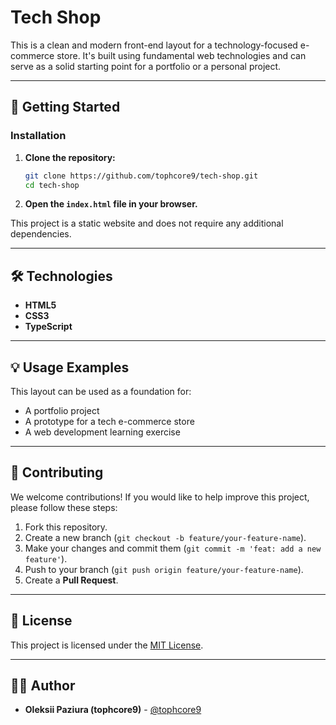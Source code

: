 # Tech Shop

This is a clean and modern front-end layout for a technology-focused e-commerce store. It's built using fundamental web technologies and can serve as a solid starting point for a portfolio or a personal project.

---

## 🚀 Getting Started

### Installation

1.  **Clone the repository:**
    ```bash
    git clone https://github.com/tophcore9/tech-shop.git
    cd tech-shop
    ```

2.  **Open the `index.html` file in your browser.**

This project is a static website and does not require any additional dependencies.

---

## 🛠️ Technologies

* **HTML5**
* **CSS3**
* **TypeScript**

---

## 💡 Usage Examples

This layout can be used as a foundation for:
* A portfolio project
* A prototype for a tech e-commerce store
* A web development learning exercise

---

## 🤝 Contributing

We welcome contributions! If you would like to help improve this project, please follow these steps:

1.  Fork this repository.
2.  Create a new branch (`git checkout -b feature/your-feature-name`).
3.  Make your changes and commit them (`git commit -m 'feat: add a new feature'`).
4.  Push to your branch (`git push origin feature/your-feature-name`).
5.  Create a **Pull Request**.

---

## 📄 License

This project is licensed under the [MIT License](https://opensource.org/licenses/MIT).

---

## 👨‍💻 Author

* **Oleksii Paziura (tophcore9)** - [@tophcore9](https://github.com/tophcore9)
